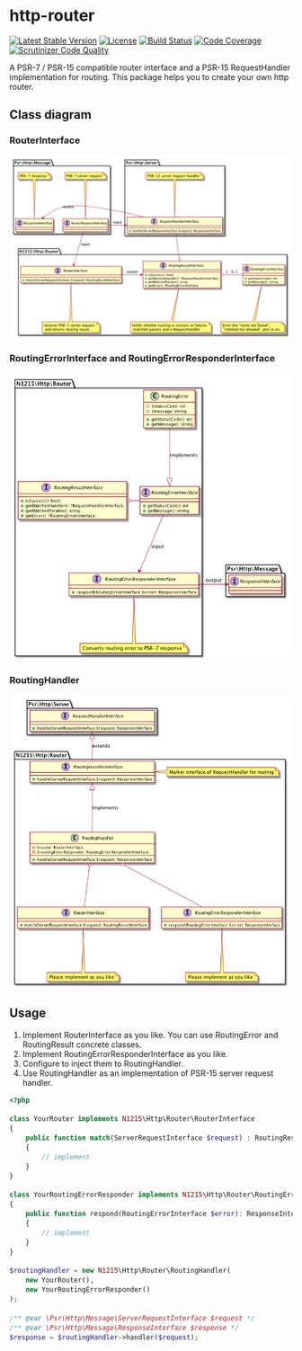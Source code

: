 # http-router

[![Latest Stable Version](https://poser.pugx.org/n1215/http-router/v/stable)](https://packagist.org/packages/n1215/http-router)
[![License](https://poser.pugx.org/n1215/http-router/license)](https://packagist.org/packages/n1215/http-router)
[![Build Status](https://scrutinizer-ci.com/g/n1215/http-router/badges/build.png?b=master)](https://scrutinizer-ci.com/g/n1215/http-router/build-status/master)
[![Code Coverage](https://scrutinizer-ci.com/g/n1215/http-router/badges/coverage.png?b=master)](https://scrutinizer-ci.com/g/n1215/http-router/?branch=master)
[![Scrutinizer Code Quality](https://scrutinizer-ci.com/g/n1215/http-router/badges/quality-score.png?b=master)](https://scrutinizer-ci.com/g/n1215/http-router/?branch=master)

A PSR-7 / PSR-15 compatible router interface and a PSR-15 RequestHandler implementation for routing.
This package helps you to create your own http router.


## Class diagram

### RouterInterface
![router](doc/router.png)

### RoutingErrorInterface and RoutingErrorResponderInterface
![routing-error](doc/routing-error.png)

### RoutingHandler
![routing-handler](doc/routing-handler.png)

## Usage
1. Implement RouterInterface as you like. You can use RoutingError and RoutingResult concrete classes.
2. Implement RoutingErrorResponderInterface as you like.
3. Configure to inject them to RoutingHandler.
4. Use RoutingHandler as an implementation of PSR-15 server request handler.


```php
<?php

class YourRouter implements N1215\Http\Router\RouterInterface
{
    public function match(ServerRequestInterface $request) : RoutingResultInterface
    {
        // implement
    }
}

class YourRoutingErrorResponder implements N1215\Http\Router\RoutingErrorResponderInterface
{
    public function respond(RoutingErrorInterface $error): ResponseInterface
    {
        // implement
    }
}

$routingHandler = new N1215\Http\Router\RoutingHandler(
    new YourRouter(),
    new YourRoutingErrorResponder()
);

/** @var \Psr\Http\Message\ServerRequestInterface $request */
/** @var \Psr\Http\Message\ResponseInterface $response */
$response = $routingHandler->handler($request);

```
